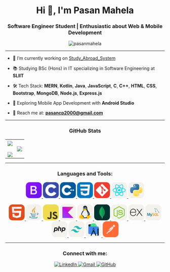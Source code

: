 <h1 align="center">Hi 👋, I'm Pasan Mahela</h1>
<h3 align="center">Software Engineer Student | Enthusiastic about Web & Mobile Development</h3>

<p align="center"> 
  <img src="https://komarev.com/ghpvc/?username=pasanmahela&label=Profile%20views&color=0e75b6&style=flat" alt="pasanmahela" /> 
</p>

---

- 🔭 I’m currently working on [Study_Abroad_System](https://github.com/dinith114/Study_Abroad_System.git)

- 📚 Studying BSc (Hons) in IT specializing in Software Engineering at **SLIIT**

- 🛠 Tech Stack: **MERN**, **Kotlin**, **Java**, **JavaScript**, **C**, **C++**, **HTML**, **CSS**, **Bootstrap**, **MongoDB**, **Node.js**, **Express.js**

- 🌱 Exploring Mobile App Development with **Android Studio**

- 📧 Reach me at: **pasancp2000@gmail.com**

---

<h3 align="center">GitHub Stats</h3>
<p align="center">
<table align="center">
<tr>
<td width="50%" align="center">
  <img align="center" src="https://github-readme-stats.vercel.app/api?username=pasanMahela&show_icons=true&theme=radical" />
  <br><br>
  <img align="center" src="https://github-readme-streak-stats.herokuapp.com/?user=pasanMahela&theme=radical" />
</td>
<td width="50%" align="center">
  <img align="center" src="https://github-readme-stats.vercel.app/api/top-langs/?username=pasanMahela&layout=compact&theme=radical" />
</td>
</tr>
</table>
</p>

---

<h3 align="center">Languages and Tools:</h3>
<p align="center">
  <a href="https://getbootstrap.com" target="_blank" rel="noreferrer">
    <img src="https://github.com/tandpfun/skill-icons/blob/main/icons/Bootstrap.svg" alt="bootstrap" width="50" height="50"/>
  </a>
  <a href="https://www.cprogramming.com/" target="_blank" rel="noreferrer">
    <img src="https://github.com/tandpfun/skill-icons/blob/main/icons/C.svg" alt="c" width="50" height="50"/>
  </a>
  <a href="https://www.w3schools.com/cpp/" target="_blank" rel="noreferrer">
    <img src="https://github.com/tandpfun/skill-icons/blob/main/icons/CPP.svg" alt="cplusplus" width="50" height="50"/>
  </a>
  <a href="https://www.w3schools.com/css/" target="_blank" rel="noreferrer">
    <img src="https://github.com/tandpfun/skill-icons/blob/main/icons/CSS.svg" alt="css3" width="50" height="50"/>
  </a>
  <a href="https://git-scm.com/" target="_blank" rel="noreferrer">
    <img src="https://github.com/tandpfun/skill-icons/blob/main/icons/Git.svg" alt="git" width="50" height="50"/>
  </a>
  <a href="https://reactjs.org/" target="_blank" rel="noreferrer">
    <img src="https://github.com/tandpfun/skill-icons/blob/main/icons/React-Light.svg" alt="react" width="50" height="50"/>
  </a>
  <a href="https://www.python.org/" target="_blank" rel="noreferrer">
    <img src="https://github.com/tandpfun/skill-icons/blob/main/icons/Python-Light.svg" alt="python" width="50" height="50"/>
  </a>
  <br><br>
  <a href="https://www.w3.org/html/" target="_blank" rel="noreferrer">
    <img src="https://github.com/tandpfun/skill-icons/blob/main/icons/HTML.svg" alt="html5" width="50" height="50"/>
  </a>
  <a href="https://www.java.com" target="_blank" rel="noreferrer">
    <img src="https://github.com/tandpfun/skill-icons/blob/main/icons/Java-Light.svg" alt="java" width="50" height="50"/>
  </a>
  <a href="https://developer.mozilla.org/en-US/docs/Web/JavaScript" target="_blank" rel="noreferrer">
    <img src="https://github.com/tandpfun/skill-icons/blob/main/icons/JavaScript.svg" alt="javascript" width="50" height="50"/>
  </a>
  <a href="https://kotlinlang.org" target="_blank" rel="noreferrer">
    <img src="https://github.com/tandpfun/skill-icons/blob/main/icons/Kotlin-Light.svg" alt="kotlin" width="50" height="50"/>
  </a>
  <a href="https://www.linux.org/" target="_blank" rel="noreferrer">
    <img src="https://github.com/tandpfun/skill-icons/blob/main/icons/Linux-Light.svg" alt="linux" width="50" height="50"/>
  </a>
  <a href="https://www.mongodb.com/" target="_blank" rel="noreferrer">
    <img src="https://github.com/tandpfun/skill-icons/blob/main/icons/MongoDB.svg" alt="mongodb" width="50" height="50"/>
  </a>
  <a href="https://nodejs.org" target="_blank" rel="noreferrer">
    <img src="https://github.com/tandpfun/skill-icons/blob/main/icons/NodeJS-Light.svg" alt="nodejs" width="50" height="50"/>
  </a>
  <a href="https://expressjs.com" target="_blank" rel="noreferrer">
    <img src="https://github.com/tandpfun/skill-icons/blob/main/icons/ExpressJS-Light.svg" alt="expressjs" width="50" height="50"/>
  </a>
  <a href="https://www.mysql.com/" target="_blank" rel="noreferrer">
    <img src="https://github.com/tandpfun/skill-icons/blob/main/icons/MySQL-Light.svg" alt="mysql" width="50" height="50"/>
  </a>
  <a href="https://www.php.net/" target="_blank" rel="noreferrer">
    <img src="https://github.com/tandpfun/skill-icons/blob/main/icons/PHP-Light.svg" alt="php" width="50" height="50"/>
  </a>
  <a href="https://tailwindcss.com/" target="_blank" rel="noreferrer">
    <img src="https://github.com/tandpfun/skill-icons/blob/main/icons/TailwindCSS-Light.svg" alt="tailwind" width="50" height="50"/>
  </a>
  <a href="https://developer.android.com/studio" target="_blank" rel="noreferrer">
    <img src="https://github.com/tandpfun/skill-icons/blob/main/icons/AndroidStudio-Light.svg" alt="android-studio" width="50" height="50"/>
  </a>
  <a href="https://www.postman.com/" target="_blank" rel="noreferrer">
    <img src="https://github.com/tandpfun/skill-icons/blob/main/icons/Postman.svg" alt="postman" width="50" height="50"/>
  </a>
</p>

---

<h3 align="center">Connect with me:</h3>
<p align="center">
  <a href="https://linkedin.com/in/pasan-mahela-0760b8253" target="_blank">
    <img src="https://img.shields.io/badge/LinkedIn-0077B5?style=for-the-badge&logo=linkedin&logoColor=white" alt="LinkedIn"/>
  </a>
  <a href="mailto:pasancp2000@gmail.com">
    <img src="https://img.shields.io/badge/Gmail-D14836?style=for-the-badge&logo=gmail&logoColor=white" alt="Gmail"/>
  </a>
  <a href="https://github.com/pasanMahela" target="_blank">
    <img src="https://img.shields.io/badge/GitHub-181717?style=for-the-badge&logo=github&logoColor=white" alt="GitHub"/>
  </a>
</p>
